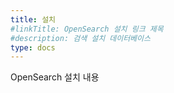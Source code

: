 ```yaml
---
title: 설치
#linkTitle: OpenSearch 설치 링크 제목
#description: 검색 설치 데이터베이스
type: docs
---
```


OpenSearch 설치 내용